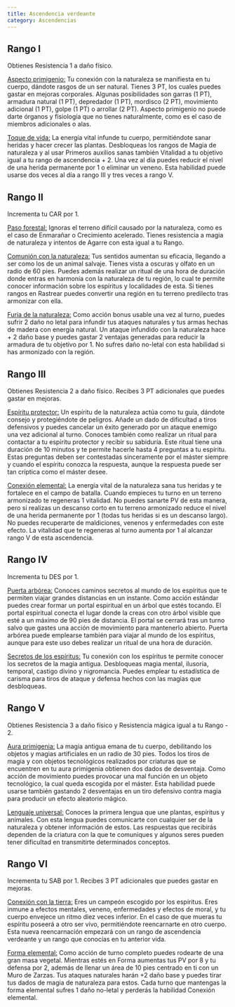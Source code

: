 ```yaml
---
title: Ascendencia verdeante
category: Ascendencias
---
```


## Rango I

Obtienes Resistencia 1 a daño físico. 

<u>Aspecto primigenio:</u> Tu conexión con la naturaleza se manifiesta en tu cuerpo, dándote rasgos de un ser natural. Tienes 3 PT, los cuales puedes gastar en mejoras corporales. Algunas posibilidades son garras (1 PT), armadura natural (1 PT), depredador (1 PT),  mordisco (2 PT), movimiento adicional (1 PT), golpe (1 PT) o arrollar (2 PT). Aspecto primigenio no puede darte órganos y fisiología que no tienes naturalmente, como es el caso de miembros adicionales o alas.

<u>Toque de vida:</u> La energía vital infunde tu cuerpo, permitiéndote sanar heridas y hacer crecer las plantas. Desbloqueas los rangos de Magia de naturaleza y al usar Primeros auxilios sanas también Vitalidad a tu objetivo igual a tu rango de ascendencia + 2. Una vez al día puedes reducir el nivel de una herida permanente por 1 o eliminar un veneno. Esta habilidad puede usarse dos veces al día a rango III y tres veces a rango V. 

## Rango II

Incrementa tu CAR por 1.

<u>Paso forestal:</u> Ignoras el terreno difícil causado por la naturaleza, como es el caso de Enmarañar o Crecimiento acelerado. Tienes resistencia a magia de naturaleza y intentos de Agarre con esta igual a tu Rango.

<u>Comunión con la naturaleza:</u> Tus sentidos aumentan su eficacia, llegando a ser como los de un animal salvaje. Tienes vista a oscuras y olfato en un radio de 60 pies. Puedes además realizar un ritual de una hora de duración donde entras en harmonía con la naturaleza de tu región, lo cual te permite conocer información sobre los espíritus y localidades de esta. Si tienes rangos en Rastrear puedes convertir una región en tu terreno predilecto tras armonizar con ella.

<u>Furia de la naturaleza:</u> Como acción bonus usable una vez al turno, puedes sufrir 2 daño no letal para infundir tus ataques naturales y tus armas hechas de madera con energía natural. Un ataque infundido con la naturaleza hace + 2 daño base y puedes gastar 2 ventajas generadas para reducir la armadura de tu objetivo por 1. No sufres daño no-letal con esta habilidad si has armonizado con la región.

## Rango III 

Obtienes Resistencia 2 a daño físico. Recibes 3 PT adicionales que puedes gastar en mejoras.

<u>Espíritu protector:</u> Un espíritu de la naturaleza actúa como tu guía, dándote consejo y protegiéndote de peligros. Añade un dado de dificultad a tiros defensivos y puedes cancelar un éxito generado por un ataque enemigo una vez adicional al turno. Conoces también como realizar un ritual para contactar a tu espíritu protector y recibir su sabiduría. Este ritual tiene una duración de 10 minutos y te permite hacerle hasta 4 preguntas a tu espíritu. Estas preguntas deben ser contestadas sinceramente por el máster siempre y cuando el espíritu conozca la respuesta, aunque la respuesta puede ser tan críptica como el máster desee. 

<u>Conexión elemental:</u> La energía vital de la naturaleza sana tus heridas y te fortalece en el campo de batalla. Cuando empieces tu turno en un terreno armonizado te regeneras 1 vitalidad. No puedes sanarte PV de esta manera, pero si realizas un descanso corto en tu terreno armonizado reduce el nivel de una herida permanente por 1 (todas tus heridas si es un descanso largo). No puedes recuperarte de maldiciones, venenos y enfermedades con este efecto. La vitalidad que te regeneras al turno aumenta por 1 al alcanzar rango V de esta ascendencia.

## Rango IV 

Incrementa tu DES por 1.

<u>Puerta arbórea:</u> Conoces caminos secretos al mundo de los espíritus que te permiten viajar grandes distancias en un instante. Como acción estándar puedes crear formar un portal espiritual en un árbol que estés tocando. El portal espiritual conecta el lugar donde la creas con otro árbol visible que esté a un máximo de 90 pies de distancia. El portal se cerrará tras un turno salvo que gastes una acción de movimiento para mantenerlo abierto. Puerta arbórea puede emplearse también para viajar al mundo de los espíritus, aunque para este uso debes realizar un ritual de una hora de duración.

<u>Secretos de los espíritus:</u> Tu conexión con los espíritus te permite conocer los secretos de la magia antigua. Desbloqueas magia mental, ilusoria, temporal, castigo divino y nigromancia. Puedes emplear tu estadística de carisma para tiros de ataque y defensa hechos con las magias que desbloqueas.

## Rango V 

Obtienes Resistencia 3 a daño físico y Resistencia mágica igual a tu Rango - 2. 

<u>Aura primigenia:</u> La magia antigua emana de tu cuerpo, debilitando los objetos y magias artificiales en un radio de 30 pies. Todos los tiros de magia y con objetos tecnológicos realizados por criaturas que se encuentren en tu aura primigenia obtienen dos dados de desventaja. Como acción de movimiento puedes provocar una mal función en un objeto tecnológico, la cual queda escogida por el máster. Esta habilidad puede usarse también gastando 2 desventajas en un tiro defensivo contra magia para producir un efecto aleatorio mágico.

<u>Lenguaje universal:</u> Conoces la primera lengua que une plantas, espíritus y animales. Con esta lengua puedes comunicarte con cualquier ser de la naturaleza y obtener información de estos. Las respuestas que recibirás dependen de la criatura con la que te comuniques y algunos seres pueden tener dificultad en transmitirte determinados conceptos.

## Rango VI

Incrementa tu SAB por 1. Recibes 3 PT adicionales que puedes gastar en mejoras.

<u>Conexión con la tierra:</u> Eres un campeón escogido por los espíritus. Eres inmune a efectos mentales, veneno, enfermedades y efectos de moral, y tu cuerpo envejece un ritmo diez veces inferior. En el caso de que mueras tu espíritu poseerá a otro ser vivo, permitiéndote reencarnarte en otro cuerpo. Esta nueva reencarnación empezará con un rango de ascendencia verdeante y un rango que conocías en tu anterior vida.

<u>Forma elemental:</u> Como acción de turno completo puedes rodearte de una gran masa vegetal. Mientras estés en Forma aumentas tus PV por 8 y tu defensa por 2, además de llenar un área de 10 pies centrado en ti con un Muro de Zarzas. Tus ataques naturales harán +2 daño base y puedes tirar tus dados de magia de naturaleza para estos. Cada turno que mantengas la forma elemental sufres 1 daño no-letal y perderás la habilidad Conexión elemental.